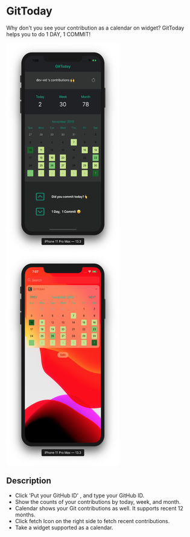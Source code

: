 # GitToday

Why don't you see your contribution as a calendar on widget?
GitToday helps you to do 1 DAY, 1 COMMIT!

<img src="/screenshot/screenshot1.png" align="left" width="300" height="560">
<img src="/screenshot/screenshot3.png" align="center" width="300" height="560">

## Description
- Click 'Put your GitHub ID' , and type your GitHub ID.
- Show the counts of your contributions by today, week, and month. 
- Calendar shows your Git contributions as well. It supports recent 12 months.
- Click fetch Icon on the right side to fetch recent contributions.
- Take a widget supported as a calendar.